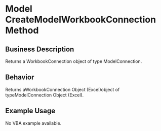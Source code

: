 # Model CreateModelWorkbookConnection Method

## Business Description
Returns a WorkbookConnection object of type ModelConnection.

## Behavior
Returns aWorkbookConnection Object (Excel)object of typeModelConnection Object (Excel).

## Example Usage
No VBA example available.